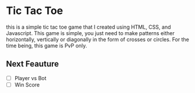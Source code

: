 # Tic Tac Toe

this is a simple tic tac toe game that I created using HTML, CSS, and Javascript. This game is simple, you just need to make patterns either horizontally, vertically or diagonally in the form of crosses or circles. For the time being, this game is PvP only.

## Next Feauture
- [ ] Player vs Bot
- [ ] Win Score